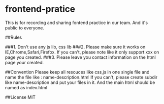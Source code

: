# frontend-pratice

This is for recording and sharing fontend practice in our team. And it's public to everyone.

##Rules

###1. Don't use any js lib, css lib
###2. Please make sure it works on IE,Chrome,Safari,Firefox. If you can't, please note like it only support xxx on page you created.
###3. Please leave you contact information on the html page your created.

##Convention
Please keep all resouces like css,js in one single file and name the file like : name-description.html
If you can't, please create subdir like name-description and put your files in it. And the main html should be named as index.html

##License
MIT
